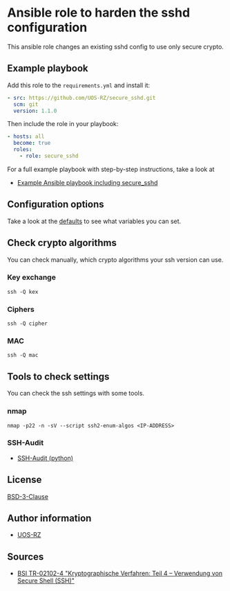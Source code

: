 # Ansible role to harden the sshd configuration

This ansible role changes an existing sshd config to use only secure crypto.

## Example playbook

Add this role to the `requirements.yml` and install it:

```yaml
- src: https://github.com/UOS-RZ/secure_sshd.git
  scm: git
  version: 1.1.0
```

Then include the role in your playbook:

```yaml
- hosts: all
  become: true
  roles:
    - role: secure_sshd
```

For a full example playbook with step-by-step instructions, take a look at

- [Example Ansible playbook including secure\_sshd](https://github.com/UOS-RZ/secure_sshd/tree/example.playbook)

## Configuration options

Take a look at the [defaults](defaults/main.yml) to see what variables you can set.

## Check crypto algorithms

You can check manually, which crypto algorithms your ssh version can use.

### Key exchange

```shell
ssh -Q kex
```

### Ciphers

```shell
ssh -Q cipher
```

### MAC

```shell
ssh -Q mac
```

## Tools to check settings

You can check the ssh settings with some tools.

### nmap

```shell
nmap -p22 -n -sV --script ssh2-enum-algos <IP-ADDRESS>
```

### SSH-Audit

- [SSH-Audit (python)](https://github.com/jtesta/ssh-audit)


## License

[BSD-3-Clause](LICENSE)

## Author information

- [UOS-RZ](https://rz.uni-osnabrueck.de/)

## Sources

- [BSI TR-02102-4 "Kryptographische Verfahren: Teil 4 – Verwendung von Secure Shell (SSH)"](https://www.bsi.bund.de/SharedDocs/Downloads/DE/BSI/Publikationen/TechnischeRichtlinien/TR02102/BSI-TR-02102-4.html)
